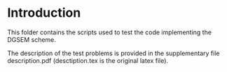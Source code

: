 # Introduction
This folder contains the scripts used to test the code implementing the DGSEM scheme.

The description of the test problems is provided in the supplementary file description.pdf (desctiption.tex is the original latex file).
